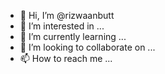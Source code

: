 - 👋 Hi, I’m @rizwaanbutt
- 👀 I’m interested in ...
- 🌱 I’m currently learning ...
- 💞️ I’m looking to collaborate on ...
- 📫 How to reach me ...

<!---
rizwaanbutt/rizwaanbutt is a ✨ special ✨ repository because its `README.md` (this file) appears on your GitHub profile.
You can click the Preview link to take a look at your changes.
--->
